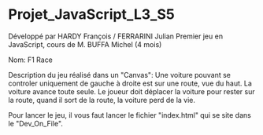 # Projet_JavaScript_L3_S5

Développé par HARDY François / FERRARINI Julian Premier jeu en JavaScript, cours de M. BUFFA Michel (4 mois)

Nom: F1 Race

Description du jeu réalisé dans un "Canvas": Une voiture pouvant se controler uniquement de gauche à droite est sur une route, vue du haut. La voiture avance toute seule. Le joueur doit déplacer la voiture pour rester sur la route, quand il sort de la route, la voiture perd de la vie.

Pour lancer le jeu, il vous faut lancer le fichier "index.html" qui se site dans le "Dev_On_File".

